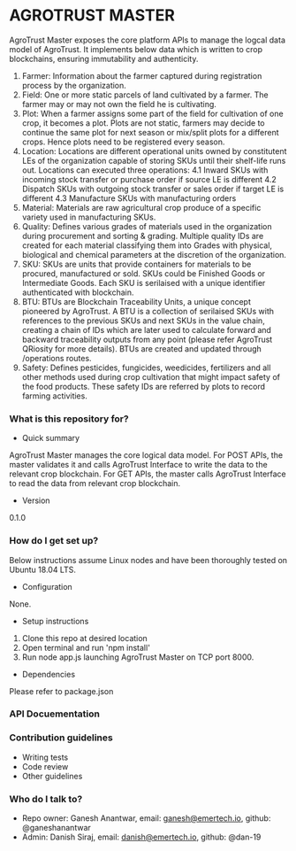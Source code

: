 # AGROTRUST MASTER #

AgroTrust Master exposes the core platform APIs to manage the logcal data model of AgroTrust.
It implements below data which is written to crop blockchains, ensuring immutability and authenticity.

1. Farmer: Information about the farmer captured during registration process by the organization.
2. Field: One or more static parcels of land cultivated by a farmer. The farmer may or may not own the field he is cultivating.
3. Plot: When a farmer assigns some part of the field for cultivation of one crop, it becomes a plot. Plots are not static, farmers may decide to continue the same plot for next season or mix/split plots for a different crops. Hence plots need to be registered every season.
4. Location: Locations are different operational units owned by constitutent LEs of the organization capable of storing SKUs until their shelf-life runs out. Locations can executed three operations:
    4.1 Inward SKUs with incoming stock transfer or purchase order if source LE is different
    4.2 Dispatch SKUs with outgoing stock transfer or sales order if target LE is different
    4.3 Manufacture SKUs with manufacturing orders
5. Material: Materials are raw agricultural crop produce of a specific variety used in manufacturing SKUs.
6. Quality: Defines various grades of materials used in the organization during procurement and sorting & grading. Multiple quality IDs are created for each material classifying them into Grades with physical, biological and chemical parameters at the discretion of the organization. 
7. SKU: SKUs are units that provide containers for materials to be procured, manufactured or sold. SKUs could be Finished Goods or Intermediate Goods. Each SKU is serilaised with a unique identifier authenticated with blockchain. 
8. BTU: BTUs are Blockchain Traceability Units, a unique concept pioneered by AgroTrust. A BTU is a collection of serilaised SKUs with references to the previous SKUs and next SKUs in the value chain, creating a chain of IDs which are later used to calculate forward and backward traceability outputs from any point (please refer AgroTrust QRiosity for more details). BTUs are created and updated through /operations routes.
9. Safety: Defines pesticides, fungicides, weedicides, fertilizers and all other methods used during crop cultivation that might impact safety of the food products. These safety IDs are referred by plots to record farming activities.


### What is this repository for? ###

* Quick summary

AgroTrust Master manages the core logical data model. For POST APIs, the master validates it and calls AgroTrust Interface to write the data to the relevant crop blockchain. For GET APIs, the master calls AgroTrust Interface to read the data from relevant crop blockchain.

* Version

0.1.0


### How do I get set up? ###

Below instructions assume Linux nodes and have been thoroughly tested on Ubuntu 18.04 LTS.

* Configuration

None.

* Setup instructions

1. Clone this repo at desired location
2. Open terminal and run 'npm install'
3. Run node app.js launching AgroTrust Master on TCP port 8000.

* Dependencies

Please refer to package.json

### API Docuementation ###

### Contribution guidelines ###

* Writing tests
* Code review
* Other guidelines

### Who do I talk to? ###

* Repo owner: Ganesh Anantwar, email: ganesh@emertech.io, github: @ganeshanantwar
* Admin: Danish Siraj, email: danish@emertech.io, github: @dan-19